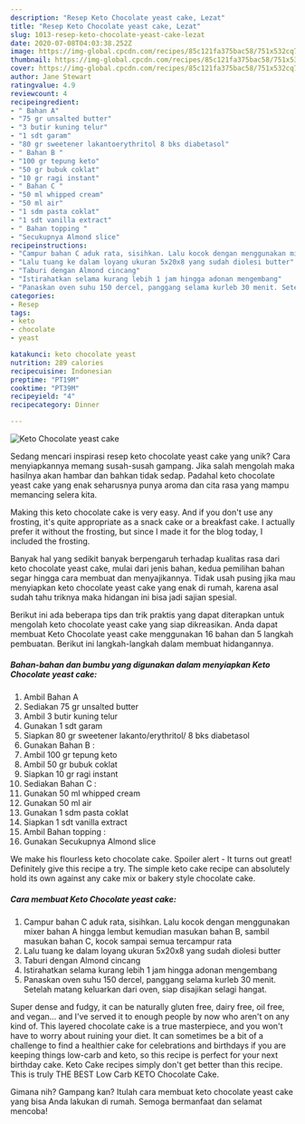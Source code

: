 ```yaml
---
description: "Resep Keto Chocolate yeast cake, Lezat"
title: "Resep Keto Chocolate yeast cake, Lezat"
slug: 1013-resep-keto-chocolate-yeast-cake-lezat
date: 2020-07-08T04:03:38.252Z
image: https://img-global.cpcdn.com/recipes/85c121fa375bac58/751x532cq70/keto-chocolate-yeast-cake-foto-resep-utama.jpg
thumbnail: https://img-global.cpcdn.com/recipes/85c121fa375bac58/751x532cq70/keto-chocolate-yeast-cake-foto-resep-utama.jpg
cover: https://img-global.cpcdn.com/recipes/85c121fa375bac58/751x532cq70/keto-chocolate-yeast-cake-foto-resep-utama.jpg
author: Jane Stewart
ratingvalue: 4.9
reviewcount: 4
recipeingredient:
- " Bahan A"
- "75 gr unsalted butter"
- "3 butir kuning telur"
- "1 sdt garam"
- "80 gr sweetener lakantoerythritol 8 bks diabetasol"
- " Bahan B "
- "100 gr tepung keto"
- "50 gr bubuk coklat"
- "10 gr ragi instant"
- " Bahan C "
- "50 ml whipped cream"
- "50 ml air"
- "1 sdm pasta coklat"
- "1 sdt vanilla extract"
- " Bahan topping "
- "Secukupnya Almond slice"
recipeinstructions:
- "Campur bahan C aduk rata, sisihkan. Lalu kocok dengan menggunakan mixer bahan A hingga lembut kemudian masukan bahan B, sambil masukan bahan C, kocok sampai semua tercampur rata"
- "Lalu tuang ke dalam loyang ukuran 5x20x8 yang sudah diolesi butter"
- "Taburi dengan Almond cincang"
- "Istirahatkan selama kurang lebih 1 jam hingga adonan mengembang"
- "Panaskan oven suhu 150 dercel, panggang selama kurleb 30 menit. Setelah matang keluarkan dari oven, siap disajikan selagi hangat."
categories:
- Resep
tags:
- keto
- chocolate
- yeast

katakunci: keto chocolate yeast 
nutrition: 289 calories
recipecuisine: Indonesian
preptime: "PT19M"
cooktime: "PT39M"
recipeyield: "4"
recipecategory: Dinner

---
```



![Keto Chocolate yeast cake](https://img-global.cpcdn.com/recipes/85c121fa375bac58/751x532cq70/keto-chocolate-yeast-cake-foto-resep-utama.jpg)

Sedang mencari inspirasi resep keto chocolate yeast cake yang unik? Cara menyiapkannya memang susah-susah gampang. Jika salah mengolah maka hasilnya akan hambar dan bahkan tidak sedap. Padahal keto chocolate yeast cake yang enak seharusnya punya aroma dan cita rasa yang mampu memancing selera kita.

Making this keto chocolate cake is very easy. And if you don&#39;t use any frosting, it&#39;s quite appropriate as a snack cake or a breakfast cake. I actually prefer it without the frosting, but since I made it for the blog today, I included the frosting.

Banyak hal yang sedikit banyak berpengaruh terhadap kualitas rasa dari keto chocolate yeast cake, mulai dari jenis bahan, kedua pemilihan bahan segar hingga cara membuat dan menyajikannya. Tidak usah pusing jika mau menyiapkan keto chocolate yeast cake yang enak di rumah, karena asal sudah tahu triknya maka hidangan ini bisa jadi sajian spesial.


Berikut ini ada beberapa tips dan trik praktis yang dapat diterapkan untuk mengolah keto chocolate yeast cake yang siap dikreasikan. Anda dapat membuat Keto Chocolate yeast cake menggunakan 16 bahan dan 5 langkah pembuatan. Berikut ini langkah-langkah dalam membuat hidangannya.

<!--inarticleads1-->

##### Bahan-bahan dan bumbu yang digunakan dalam menyiapkan Keto Chocolate yeast cake:

1. Ambil  Bahan A
1. Sediakan 75 gr unsalted butter
1. Ambil 3 butir kuning telur
1. Gunakan 1 sdt garam
1. Siapkan 80 gr sweetener lakanto/erythritol/ 8 bks diabetasol
1. Gunakan  Bahan B :
1. Ambil 100 gr tepung keto
1. Ambil 50 gr bubuk coklat
1. Siapkan 10 gr ragi instant
1. Sediakan  Bahan C :
1. Gunakan 50 ml whipped cream
1. Gunakan 50 ml air
1. Gunakan 1 sdm pasta coklat
1. Siapkan 1 sdt vanilla extract
1. Ambil  Bahan topping :
1. Gunakan Secukupnya Almond slice


We make his flourless keto chocolate cake. Spoiler alert - It turns out great! Definitely give this recipe a try. The simple keto cake recipe can absolutely hold its own against any cake mix or bakery style chocolate cake. 

<!--inarticleads2-->

##### Cara membuat Keto Chocolate yeast cake:

1. Campur bahan C aduk rata, sisihkan. Lalu kocok dengan menggunakan mixer bahan A hingga lembut kemudian masukan bahan B, sambil masukan bahan C, kocok sampai semua tercampur rata
1. Lalu tuang ke dalam loyang ukuran 5x20x8 yang sudah diolesi butter
1. Taburi dengan Almond cincang
1. Istirahatkan selama kurang lebih 1 jam hingga adonan mengembang
1. Panaskan oven suhu 150 dercel, panggang selama kurleb 30 menit. Setelah matang keluarkan dari oven, siap disajikan selagi hangat.


Super dense and fudgy, it can be naturally gluten free, dairy free, oil free, and vegan… and I&#39;ve served it to enough people by now who aren&#39;t on any kind of. This layered chocolate cake is a true masterpiece, and you won&#39;t have to worry about ruining your diet. It can sometimes be a bit of a challenge to find a healthier cake for celebrations and birthdays if you are keeping things low-carb and keto, so this recipe is perfect for your next birthday cake. Keto Cake recipes simply don&#39;t get better than this recipe. This is truly THE BEST Low Carb KETO Chocolate Cake. 

Gimana nih? Gampang kan? Itulah cara membuat keto chocolate yeast cake yang bisa Anda lakukan di rumah. Semoga bermanfaat dan selamat mencoba!
